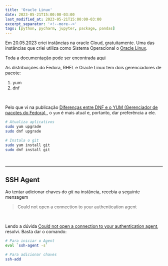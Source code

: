 ```yaml
---
title: 'Oracle Linux'
date: 2023-05-21T15:00:00-03:00
last_modified_at: 2023-05-21T15:00:00-03:00
excerpt_separator: '<!--more-->'
tags: [python, pycharm, jupyter, package, pandas]
---
```


Em 20.05.2023 criei instâncias na oracle Cloud, gratuitamente. Uma das instâncias que criei utiliza como Sistema Operacional o [Oracle Linux](https://www.oracle.com/linux/).

Toda a documentação pode ser encontrada [aqui](https://docs.oracle.com/en/operating-systems/oracle-linux/9/)

As distribuições do Fedora, RHEL e Oracle Linux tem dois gerenciadores de pacote:

1. yum
2. dnf

<br>

Pelo que vi na publicação [Diferenças entre DNF e o YUM (Gerenciador de pacotes do Fedora) ](https://marcomapa.com/artigos/?p=1009), o `yum` é mais atual e, portanto, dar preferência a ele.

```bash
# Atualiza aplicativos
sudo yum upgrade
sudo dnf upgrade

# Instala o git
sudo yum install git
sudo dnf install git
```

<br>

---

## SSH Agent

Ao tentar adicionar chaves do _git_ na instância, recebia a seguinte mensagem

> Could not open a connection to your authentication agent

<br>

Lendo a dúvida [Could not open a connection to your authentication agent](https://stackoverflow.com/questions/17846529/could-not-open-a-connection-to-your-authentication-agent), resolvi. Basta dar o comando:

```bash
# Para iniciar o Agent
eval `ssh-agent -s`

# Para adicionar chaves
ssh-add
```
